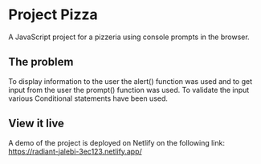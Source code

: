 # Project Pizza

A JavaScript project for a pizzeria using console prompts in the browser.

## The problem

To display information to the user the alert() function was used and to get input from the user the prompt() function was used.
To validate the input various Conditional statements have been used.

## View it live

A demo of the project is deployed on Netlify on the following link:
https://radiant-jalebi-3ec123.netlify.app/